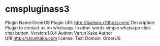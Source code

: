 # cmspluginass3
Plugin Name:OrderUS
Plugin URI: http://isaleon.x10host.com/
Description: Plugin to contact us on whatsapp. In other words simple whatsapp click chat button.
Version:1.0.4
Author: Varun Kaka
Author URI:http://varunkaka.com
license:
Text Domain: OrderUS
